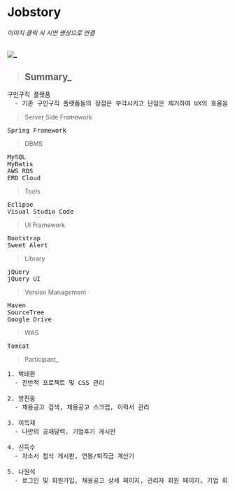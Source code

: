 # Jobstory

###### 이미지 클릭 시 시연 영상으로 연결
[![_](https://user-images.githubusercontent.com/43169472/50580182-eca6a580-0e8e-11e9-8f71-529abe5099d8.PNG)](https://www.youtube.com/watch?v=1LxRe6rdy_c&t=20s)

> ## Summary_
<pre>
구인구직 플랫폼
  - 기존 구인구직 플랫폼들의 장점은 부각시키고 단점은 제거하여 UX의 효율을 제고
</pre>

> Server Side Framework
<pre>
Spring Framework
</pre>

> DBMS
<pre>
MySQL
MyBatis 
AWS RDS
ERD Cloud
</pre>  

> Tools
<pre>
Eclipse
Visual Studio Code
</pre>

> UI Framework
<pre>
Bootstrap
Sweet Alert
</pre>

> Library
<pre>
jQuery
jQuery UI
</pre>

> Version Management
<pre>
Maven
SourceTree
Google Drive
</pre>

> WAS
<pre>
Tomcat
</pre>

> Participant_
<pre>
1. 박태환
  - 전반적 프로젝트 및 CSS 관리
  
2. 방진웅
  - 채용공고 검색, 채용공고 스크랩, 이력서 관리
  
3. 이득재
  - 나만의 공채달력, 기업후기 게시판
  
4. 신득수
  - 자소서 첨삭 게시판, 연봉/퇴직금 계산기
  
5. 나원석
  - 로그인 및 회원가입, 채용공고 상세 페이지, 관리자 회원 페이지, 기업 회원 페이지
</pre>




